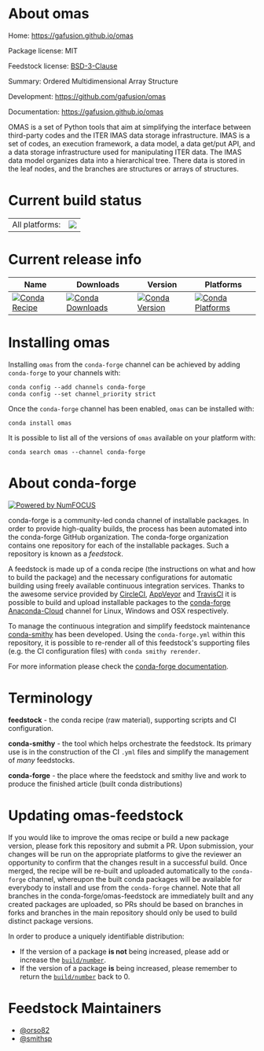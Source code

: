 About omas
==========

Home: https://gafusion.github.io/omas

Package license: MIT

Feedstock license: [BSD-3-Clause](https://github.com/conda-forge/omas-feedstock/blob/master/LICENSE.txt)

Summary: Ordered Multidimensional Array Structure

Development: https://github.com/gafusion/omas

Documentation: https://gafusion.github.io/omas

OMAS is a set of Python tools that aim at simplifying the interface
between third-party codes and the ITER IMAS data storage
infrastructure. IMAS is a set of codes, an execution framework, a
data model, a data get/put API, and a data storage infrastructure
used for manipulating ITER data. The IMAS data model organizes data
into a hierarchical tree. There data is stored in the leaf nodes, and
the branches are structures or arrays of structures.


Current build status
====================


<table><tr><td>All platforms:</td>
    <td>
      <a href="https://dev.azure.com/conda-forge/feedstock-builds/_build/latest?definitionId=4985&branchName=master">
        <img src="https://dev.azure.com/conda-forge/feedstock-builds/_apis/build/status/omas-feedstock?branchName=master">
      </a>
    </td>
  </tr>
</table>

Current release info
====================

| Name | Downloads | Version | Platforms |
| --- | --- | --- | --- |
| [![Conda Recipe](https://img.shields.io/badge/recipe-omas-green.svg)](https://anaconda.org/conda-forge/omas) | [![Conda Downloads](https://img.shields.io/conda/dn/conda-forge/omas.svg)](https://anaconda.org/conda-forge/omas) | [![Conda Version](https://img.shields.io/conda/vn/conda-forge/omas.svg)](https://anaconda.org/conda-forge/omas) | [![Conda Platforms](https://img.shields.io/conda/pn/conda-forge/omas.svg)](https://anaconda.org/conda-forge/omas) |

Installing omas
===============

Installing `omas` from the `conda-forge` channel can be achieved by adding `conda-forge` to your channels with:

```
conda config --add channels conda-forge
conda config --set channel_priority strict
```

Once the `conda-forge` channel has been enabled, `omas` can be installed with:

```
conda install omas
```

It is possible to list all of the versions of `omas` available on your platform with:

```
conda search omas --channel conda-forge
```


About conda-forge
=================

[![Powered by
NumFOCUS](https://img.shields.io/badge/powered%20by-NumFOCUS-orange.svg?style=flat&colorA=E1523D&colorB=007D8A)](https://numfocus.org)

conda-forge is a community-led conda channel of installable packages.
In order to provide high-quality builds, the process has been automated into the
conda-forge GitHub organization. The conda-forge organization contains one repository
for each of the installable packages. Such a repository is known as a *feedstock*.

A feedstock is made up of a conda recipe (the instructions on what and how to build
the package) and the necessary configurations for automatic building using freely
available continuous integration services. Thanks to the awesome service provided by
[CircleCI](https://circleci.com/), [AppVeyor](https://www.appveyor.com/)
and [TravisCI](https://travis-ci.com/) it is possible to build and upload installable
packages to the [conda-forge](https://anaconda.org/conda-forge)
[Anaconda-Cloud](https://anaconda.org/) channel for Linux, Windows and OSX respectively.

To manage the continuous integration and simplify feedstock maintenance
[conda-smithy](https://github.com/conda-forge/conda-smithy) has been developed.
Using the ``conda-forge.yml`` within this repository, it is possible to re-render all of
this feedstock's supporting files (e.g. the CI configuration files) with ``conda smithy rerender``.

For more information please check the [conda-forge documentation](https://conda-forge.org/docs/).

Terminology
===========

**feedstock** - the conda recipe (raw material), supporting scripts and CI configuration.

**conda-smithy** - the tool which helps orchestrate the feedstock.
                   Its primary use is in the construction of the CI ``.yml`` files
                   and simplify the management of *many* feedstocks.

**conda-forge** - the place where the feedstock and smithy live and work to
                  produce the finished article (built conda distributions)


Updating omas-feedstock
=======================

If you would like to improve the omas recipe or build a new
package version, please fork this repository and submit a PR. Upon submission,
your changes will be run on the appropriate platforms to give the reviewer an
opportunity to confirm that the changes result in a successful build. Once
merged, the recipe will be re-built and uploaded automatically to the
`conda-forge` channel, whereupon the built conda packages will be available for
everybody to install and use from the `conda-forge` channel.
Note that all branches in the conda-forge/omas-feedstock are
immediately built and any created packages are uploaded, so PRs should be based
on branches in forks and branches in the main repository should only be used to
build distinct package versions.

In order to produce a uniquely identifiable distribution:
 * If the version of a package **is not** being increased, please add or increase
   the [``build/number``](https://docs.conda.io/projects/conda-build/en/latest/resources/define-metadata.html#build-number-and-string).
 * If the version of a package **is** being increased, please remember to return
   the [``build/number``](https://docs.conda.io/projects/conda-build/en/latest/resources/define-metadata.html#build-number-and-string)
   back to 0.

Feedstock Maintainers
=====================

* [@orso82](https://github.com/orso82/)
* [@smithsp](https://github.com/smithsp/)

